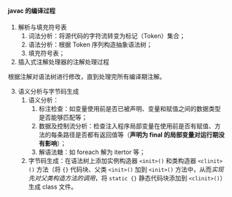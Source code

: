 #### javac 的编译过程

1. 解析与填充符号表
	1. 词法分析：将源代码的字符流转变为标记（Token）集合；
	2. 语法分析：根据 Token 序列构造抽象语法树；
	3. 填充符号表；
2. 插入式注解处理器的注解处理过程

根据注解对语法树进行修改，直到处理完所有编译期注解。

3. 语义分析与字节码生成
	1. 语义分析：
		1. 标注检查：如变量使用前是否已被声明、变量和赋值之间的数据类型是否能够匹配等；
		2. 数据及控制流分析：检查注入程序局部变量在使用前是否有赋值、方法的每条路径是否都有返回值等（**声明为 final 的局部变量对运行期没有影响**）；
		3. 解语法糖：如 foreach 解为 itertor 等；
	2. 字节码生成：在语法树上添加实例构造器 `<init>()` 和类构造器 `<clinit>()` 方法（将 `{}` 代码块、父类 `<init>()` 加到 `<init>()` 方法中，从而*实现先对父类构造方法的调用*，将 `static {}` 静态代码块添加到 `<clinit>()`）生成 class 文件。